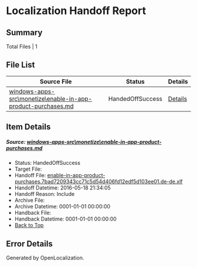 # <a name='report-top'></a> Localization Handoff Report

## Summary
 Total Files | 1

## File List
 Source File | Status | Details 
 ----------- | ------ | ------- 
 [windows-apps-src\monetize\enable-in-app-product-purchases.md](https://github.com/Microsoft/windows-apps/blob/bb28828463b14130deede9f7cf796c6e32fcb48b/windows-apps-src/monetize/enable-in-app-product-purchases.md) | HandedOffSuccess | [Details](#2e9a011a248e4c7e1d3f06064a7f82e308f071313264)

## Item Details
##### <a name='2e9a011a248e4c7e1d3f06064a7f82e308f071313264'></a> Source: [windows-apps-src\monetize\enable-in-app-product-purchases.md](https://github.com/Microsoft/windows-apps/blob/bb28828463b14130deede9f7cf796c6e32fcb48b/windows-apps-src/monetize/enable-in-app-product-purchases.md)
* Status: HandedOffSuccess
* Target File: 
* Handoff File: [enable-in-app-product-purchases.7bad7209343cc71c5d54d406fd12edf5d103ee01.de-de.xlf](https://github.com/Microsoft/WDG.handoff/blob/928a94664a0d97f8eed011bccc8dffa05efc1eea/ol-handoff/Microsoft/windows-apps.de-de/master/enable-in-app-product-purchases.7bad7209343cc71c5d54d406fd12edf5d103ee01.de-de.xlf)
* Handoff Datetime: 2016-05-18 21:34:05
* Handoff Reason: Include
* Archive File: 
* Archive Datetime: 0001-01-01 00:00:00
* Handback File: 
* Handback Datetime: 0001-01-01 00:00:00
* [Back to Top](#report-top)


## Error Details

Generated by OpenLocalization.
